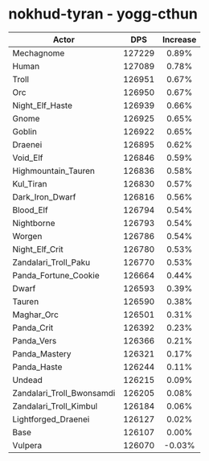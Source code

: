 # nokhud-tyran - yogg-cthun
| Actor | DPS | Increase |
|---|:---:|:---:|
|Mechagnome|127229|0.89%|
|Human|127089|0.78%|
|Troll|126951|0.67%|
|Orc|126950|0.67%|
|Night_Elf_Haste|126939|0.66%|
|Gnome|126925|0.65%|
|Goblin|126922|0.65%|
|Draenei|126895|0.62%|
|Void_Elf|126846|0.59%|
|Highmountain_Tauren|126836|0.58%|
|Kul_Tiran|126830|0.57%|
|Dark_Iron_Dwarf|126816|0.56%|
|Blood_Elf|126794|0.54%|
|Nightborne|126793|0.54%|
|Worgen|126786|0.54%|
|Night_Elf_Crit|126780|0.53%|
|Zandalari_Troll_Paku|126770|0.53%|
|Panda_Fortune_Cookie|126664|0.44%|
|Dwarf|126593|0.39%|
|Tauren|126590|0.38%|
|Maghar_Orc|126501|0.31%|
|Panda_Crit|126392|0.23%|
|Panda_Vers|126366|0.21%|
|Panda_Mastery|126321|0.17%|
|Panda_Haste|126244|0.11%|
|Undead|126215|0.09%|
|Zandalari_Troll_Bwonsamdi|126205|0.08%|
|Zandalari_Troll_Kimbul|126184|0.06%|
|Lightforged_Draenei|126127|0.02%|
|Base|126107|0.00%|
|Vulpera|126070|-0.03%|
